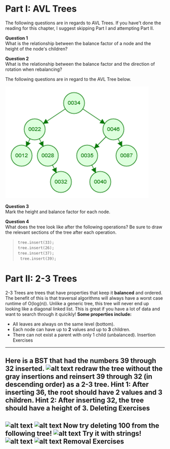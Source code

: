Part I: AVL Trees
==============================

The following questions are in regards to AVL Trees. If you have't done the 
reading for this chapter, I suggest skipping Part I and attempting Part II.

**Question 1**<br>
What is the relationship between the balance factor of a node and the height
of the node's children?

**Question 2**<br>
What is the relationship between the balance factor and the direction of
rotation when rebalancing?


The following questions are in regard to the AVL Tree below.

![AVL Tree](https://raw.githubusercontent.com/gpric001/cs14/master/tree.png)

    
**Question 3**<br>
Mark the height and balance factor for each node.

**Question 4**<br>
What does the tree look like after the following operations? Be sure to
draw the relevant sections of the tree after each operation.<br>
> `tree.insert(33);`<br>
> `tree.insert(26);`<br>
> `tree.insert(37);`<br>
>` tree.insert(39);`<br>


Part II: 2-3 Trees
================================
2-3 Trees are trees that have properties that keep it **balanced** and ordered. The benefit of this 
is that traversal algorithms will always have a worst case runtime of O(log(n)). Unlike a generic
tree, this tree will never end up looking like a diagonal linked list. This is great if you have
a lot of data and want to search through it quicikly! 
**Some properties include:**
* All leaves are always on the same level (bottom).
* Each node can have up to **2** values and up to **3** children.
* There can not exist a parent with only 1 child (unbalanced).
Insertion Exercises
-------------------
Here is a BST that had the numbers 39 through 32 inserted.
![alt text](https://image.ibb.co/fDrT5k/BST.jpg)
redraw the tree without the gray insertions and reinsert 39 through 32 (in descending order)
as a 2-3 tree.
**Hint 1:** After inserting 36, the root should have 2 values and 3 children.
**Hint 2:** After inserting 32, the tree should have a height of 3.
Deleting Exercises
-------------------
![alt text](https://image.ibb.co/kUTmrQ/delete_1.jpg)
![alt text](https://image.ibb.co/hU4gQk/delete_2.jpg)
Now try deleting 100 from the following tree!
![alt text](https://image.ibb.co/hR4brQ/delete_3.jpg)
Try it with strings!
![alt text](https://image.ibb.co/jCguT5/string_insert.jpg)
![alt text](https://image.ibb.co/mciDMQ/string_insert_answer.jpg)
Removal Exercises
-------------------
